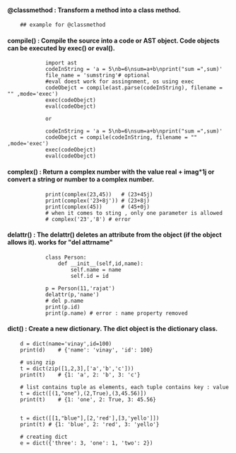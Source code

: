 #### @classmethod : Transform a method into a class method. 

        ## example for @classmethod
        
        
#### compile() : Compile the source into a code or AST object. Code objects can be executed by exec() or eval().

                import ast
                codeInString = 'a = 5\nb=6\nsum=a+b\nprint("sum =",sum)'
                file_name = 'sumstring'# optional
                #eval doest work for assingnment, os using exec
                codeObejct = compile(ast.parse(codeInString), filename = "" ,mode='exec')
                exec(codeObejct)
                eval(codeObejct)

                or
                
                codeInString = 'a = 5\nb=6\nsum=a+b\nprint("sum =",sum)'
                codeObejct = compile(codeInString, filename = "" ,mode='exec')
                exec(codeObejct)
                eval(codeObejct)


#### complex() : Return a complex number with the value real + imag*1j or convert a string or number to a complex number. 
       
                
                print(complex(23,45))   # (23+45j)
                print(complex('23+8j')) # (23+8j)
                print(complex(45))      # (45+0j)
                # when it comes to sting , only one parameter is allowed
                # complex('23','8') # error
                
                
#### delattr() :  The delattr() deletes an attribute from the object (if the object allows it). works for "del attrname"

                class Person:
                    def __init__(self,id,name):
                        self.name = name
                        self.id = id

                p = Person(11,'rajat')
                delattr(p,'name')
                # del p.name
                print(p.id)
                print(p.name) # error : name property removed
     
     
#### dict() : Create a new dictionary. The dict object is the dictionary class.

        d = dict(name='vinay',id=100)
        print(d)    # {'name': 'vinay', 'id': 100}

        # using zip
        t = dict(zip([1,2,3],['a','b','c']))
        print(t)    # {1: 'a', 2: 'b', 3: 'c'}

        # list contains tuple as elements, each tuple contains key : value
        t = dict([(1,"one"),(2,True),(3,45.56)])
        print(t)    # {1: 'one', 2: True, 3: 45.56}


        t = dict([[1,"blue"],[2,'red'],[3,'yello']])
        print(t) # {1: 'blue', 2: 'red', 3: 'yello'}

        # creating dict
        e = dict({'three': 3, 'one': 1, 'two': 2})
                
                
                
